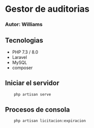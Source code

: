 # Gestor de auditorias


### Autor: Williams 


## Tecnologias
* PHP 7.3 / 8.0
* Laravel
* MySQL
* composer

## Iniciar el servidor
```bash
    php artisan serve
```

## Procesos de consola
```bash
    php artisan licitacion:expiracion
```